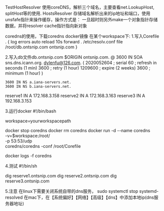 TestHostResolver 使用coreDNS，解析三个域名，主要查看net.LookupHost, splitHost等的使用.
HostsResolver 存储域名解析出来的ip地址和端口，使用unsfafe指针来操作缓存，操作方式是：
一旦超时则另外make一个对象指针存储数据，并将resolver cache指针指向新对象

coredns的使用，下载coredns docker镜像
在某个workspace下:
1.写入Corefile
. {
    log
    errors
    auto
    reload 10s
    forward . /etc/resolv.conf 
    file /root/db.ontsnip.com ontsnip.com
}

2.写入db文件db.ontsnip.com
$ORIGIN ontsnip.com.
@	3600 IN	SOA sns.dns.icann.org. dylenfu@126.com. (
				2020052604 ; serial
				60         ; refresh in seconds (1 min)
				3600       ; retry (1 hour)
				1209600    ; expire (2 weeks)
				3600       ; minimum (1 hour)
				)

	3600 IN NS a.iana-servers.net.
	3600 IN NS b.iana-servers.net.

reserve1    IN A     172.168.3.158
reserve2    IN A     172.168.3.163
reserve3    IN A     192.168.3.153

3.运行docker
#!/bin/bash

workspace=yourworkspacepath

docker stop coredns
docker rm coredns
docker run -d --name coredns \
-v=$workspace:/root/ \
-p 53:53/udp \
coredns/coredns -conf /root/Corefile

docker logs -f coredns

4.测试
#!/bin/sh

dig reserve1.ontsnip.com
dig reserve2.ontsnip.com
dig reserve3.ontsnip.com

5.注意
在linux下需要关闭系统自带的dns服务，
sudo systemctl stop systemd-resolved
在mac下，在【系统偏好】【网络】【高级】【dns】中添加本地ip(dns服务器地址)